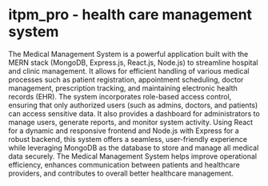 # itpm_pro - health care management system
The Medical Management System is a powerful application built with the MERN stack (MongoDB, Express.js, React.js, Node.js) to streamline hospital and clinic management. It allows for efficient handling of various medical processes such as patient registration, appointment scheduling, doctor management, prescription tracking, and maintaining electronic health records (EHR). The system incorporates role-based access control, ensuring that only authorized users (such as admins, doctors, and patients) can access sensitive data. It also provides a dashboard for administrators to manage users, generate reports, and monitor system activity. Using React for a dynamic and responsive frontend and Node.js with Express for a robust backend, this system offers a seamless, user-friendly experience while leveraging MongoDB as the database to store and manage all medical data securely. The Medical Management System helps improve operational efficiency, enhances communication between patients and healthcare providers, and contributes to overall better healthcare management.
